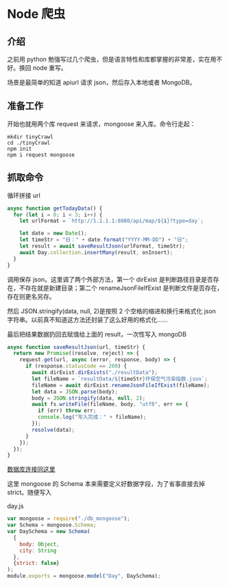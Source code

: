 # Node 爬虫

## 介绍

之前用 python 勉强写过几个爬虫，但是语言特性和库都掌握的非常差，实在用不好。换回 node 重写。

场景是最简单的知道 apiurl 请求 json，然后存入本地或者 MongoDB。

## 准备工作

开始也就用两个库 request 来请求，mongoose 来入库。命令行走起：

```shell
mkdir tinyCrawl
cd ./tinyCrawl
npm init
npm i request mongoose
```

## 抓取命令

循环拼接 url

```js
async function getTodayData() {
  for (let i = 0; i < 3; i++) {
    let urlFormat = `http://1.1.1.1:8080/api/map/${i}?type=day`;

    let date = new Date();
    let timeStr = "日：" + date.format("YYYY-MM-DD") + "日";
    let result = await saveResultJson(urlFormat, timeStr);
    await Day.collection.insertMany(result, onInsert);
  }
}
```

调用保存 json。这里调了两个外部方法，第一个 dirExist 是判断路径目录是否存在，不存在就是新建目录；第二个 renameJsonFileIfExist 是判断文件是否存在，存在则更名另存。

然后 JSON.stringify(data, null, 2)是按照 2 个空格的缩进和换行来格式化 json 字符串。以前真不知道这方法还封装了这么好用的格式化……

最后把结果数据扔回去赋值给上面的 result，一次性写入 mongoDB

```js
async function saveResultJson(url, timeStr) {
  return new Promise((resolve, reject) => {
    request.get(url, async (error, response, body) => {
      if (response.statusCode == 200) {
        await dirExist.dirExists("./resultData");
        let fileName = `resultData/${timeStr}环保空气污染指数.json`;
        fileName = await dirExist.renameJsonFileIfExist(fileName);
        let data = JSON.parse(body);
        body = JSON.stringify(data, null, 2);
        await fs.writeFile(fileName, body, "utf8", err => {
          if (err) throw err;
          console.log("写入完成：" + fileName);
        });
        resolve(data);
      }
    });
  });
}
```

[数据库连接同这里](./koa.html#连接-mongodb)

这里 mongoose 的 Schema 本来需要定义好数据字段，为了省事直接去掉 strict。随便写入

day.js

```js {8}
var mongoose = require("./db_mongoose");
var Schema = mongoose.Schema;
var DaySchema = new Schema(
  {
    body: Object,
    city: String
  },
  {strict: false}
);
module.exports = mongoose.model("Day", DaySchema);
```
